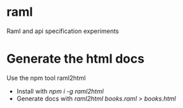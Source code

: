 # raml
Raml and api specification experiments

# Generate the html docs
Use the npm tool raml2html

* Install with *npm i -g raml2html*
* Generate docs with *raml2html books.raml > books.html*

